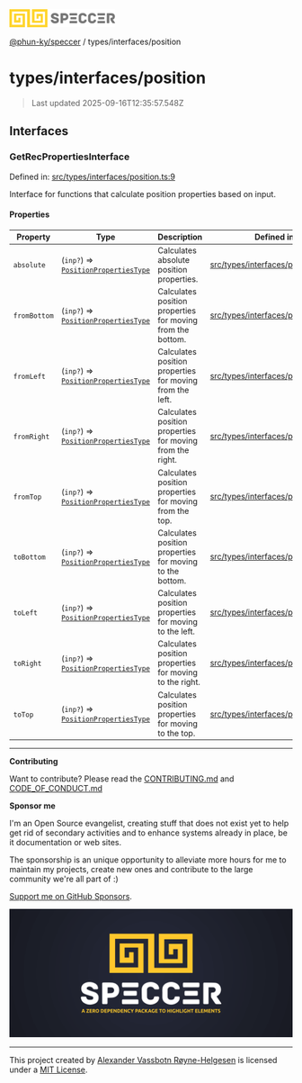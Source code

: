<div><img alt="SPECCER logo" src="https://raw.githubusercontent.com/phun-ky/speccer/main/public/logo-speccer-horizontal-colored-package.svg?raw=true" style="max-height:32px;"/></div>

[@phun-ky/speccer](../../README.md) / types/interfaces/position

# types/interfaces/position

> Last updated 2025-09-16T12:35:57.548Z

## Interfaces

### GetRecPropertiesInterface

Defined in:
[src/types/interfaces/position.ts:9](https://github.com/phun-ky/speccer/blob/main/src/types/interfaces/position.ts#L9)

Interface for functions that calculate position properties based on input.

#### Properties

| Property                             | Type                                                                          | Description                                                | Defined in                                                                                                               |
| ------------------------------------ | ----------------------------------------------------------------------------- | ---------------------------------------------------------- | ------------------------------------------------------------------------------------------------------------------------ |
| <a id="absolute"></a> `absolute`     | (`inp?`) => [`PositionPropertiesType`](../position.md#positionpropertiestype) | Calculates absolute position properties.                   | [src/types/interfaces/position.ts:16](https://github.com/phun-ky/speccer/blob/main/src/types/interfaces/position.ts#L16) |
| <a id="frombottom"></a> `fromBottom` | (`inp?`) => [`PositionPropertiesType`](../position.md#positionpropertiestype) | Calculates position properties for moving from the bottom. | [src/types/interfaces/position.ts:48](https://github.com/phun-ky/speccer/blob/main/src/types/interfaces/position.ts#L48) |
| <a id="fromleft"></a> `fromLeft`     | (`inp?`) => [`PositionPropertiesType`](../position.md#positionpropertiestype) | Calculates position properties for moving from the left.   | [src/types/interfaces/position.ts:64](https://github.com/phun-ky/speccer/blob/main/src/types/interfaces/position.ts#L64) |
| <a id="fromright"></a> `fromRight`   | (`inp?`) => [`PositionPropertiesType`](../position.md#positionpropertiestype) | Calculates position properties for moving from the right.  | [src/types/interfaces/position.ts:80](https://github.com/phun-ky/speccer/blob/main/src/types/interfaces/position.ts#L80) |
| <a id="fromtop"></a> `fromTop`       | (`inp?`) => [`PositionPropertiesType`](../position.md#positionpropertiestype) | Calculates position properties for moving from the top.    | [src/types/interfaces/position.ts:32](https://github.com/phun-ky/speccer/blob/main/src/types/interfaces/position.ts#L32) |
| <a id="tobottom"></a> `toBottom`     | (`inp?`) => [`PositionPropertiesType`](../position.md#positionpropertiestype) | Calculates position properties for moving to the bottom.   | [src/types/interfaces/position.ts:40](https://github.com/phun-ky/speccer/blob/main/src/types/interfaces/position.ts#L40) |
| <a id="toleft"></a> `toLeft`         | (`inp?`) => [`PositionPropertiesType`](../position.md#positionpropertiestype) | Calculates position properties for moving to the left.     | [src/types/interfaces/position.ts:56](https://github.com/phun-ky/speccer/blob/main/src/types/interfaces/position.ts#L56) |
| <a id="toright"></a> `toRight`       | (`inp?`) => [`PositionPropertiesType`](../position.md#positionpropertiestype) | Calculates position properties for moving to the right.    | [src/types/interfaces/position.ts:72](https://github.com/phun-ky/speccer/blob/main/src/types/interfaces/position.ts#L72) |
| <a id="totop"></a> `toTop`           | (`inp?`) => [`PositionPropertiesType`](../position.md#positionpropertiestype) | Calculates position properties for moving to the top.      | [src/types/interfaces/position.ts:24](https://github.com/phun-ky/speccer/blob/main/src/types/interfaces/position.ts#L24) |

---

**Contributing**

Want to contribute? Please read the
[CONTRIBUTING.md](https://github.com/phun-ky/speccer/blob/main/CONTRIBUTING.md)
and
[CODE_OF_CONDUCT.md](https://github.com/phun-ky/speccer/blob/main/CODE_OF_CONDUCT.md)

**Sponsor me**

I'm an Open Source evangelist, creating stuff that does not exist yet to help
get rid of secondary activities and to enhance systems already in place, be it
documentation or web sites.

The sponsorship is an unique opportunity to alleviate more hours for me to
maintain my projects, create new ones and contribute to the large community
we're all part of :)

[Support me on GitHub Sponsors](https://github.com/sponsors/phun-ky).

![Speccer banner, with logo and slogan: A zero dependency package to annotate or highlight elements](https://github.com/phun-ky/speccer/blob/main/public/speccer-banner.png?raw=true)

---

This project created by [Alexander Vassbotn Røyne-Helgesen](http://phun-ky.net)
is licensed under a [MIT License](https://choosealicense.com/licenses/mit/).
